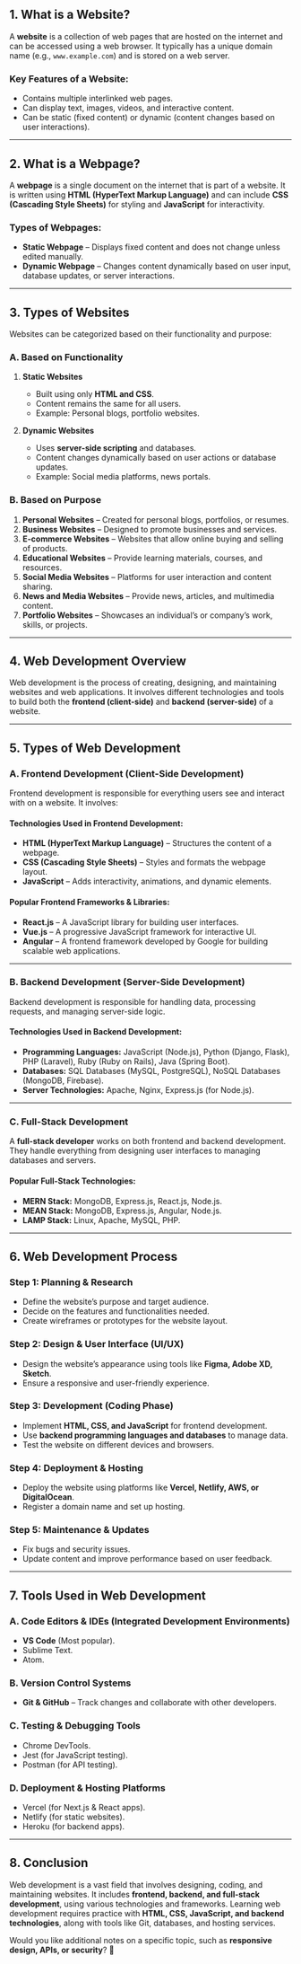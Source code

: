 

## **1. What is a Website?**

A **website** is a collection of web pages that are hosted on the internet and can be accessed using a web browser. It typically has a unique domain name (e.g., `www.example.com`) and is stored on a web server.

### **Key Features of a Website:**

- Contains multiple interlinked web pages.
- Can display text, images, videos, and interactive content.
- Can be static (fixed content) or dynamic (content changes based on user interactions).

---

## **2. What is a Webpage?**

A **webpage** is a single document on the internet that is part of a website. It is written using **HTML (HyperText Markup Language)** and can include **CSS (Cascading Style Sheets)** for styling and **JavaScript** for interactivity.

### **Types of Webpages:**

- **Static Webpage** – Displays fixed content and does not change unless edited manually.
- **Dynamic Webpage** – Changes content dynamically based on user input, database updates, or server interactions.

---

## **3. Types of Websites**

Websites can be categorized based on their functionality and purpose:

### **A. Based on Functionality**

1. **Static Websites**
    
    - Built using only **HTML and CSS**.
    - Content remains the same for all users.
    - Example: Personal blogs, portfolio websites.
2. **Dynamic Websites**
    
    - Uses **server-side scripting** and databases.
    - Content changes dynamically based on user actions or database updates.
    - Example: Social media platforms, news portals.

### **B. Based on Purpose**

1. **Personal Websites** – Created for personal blogs, portfolios, or resumes.
2. **Business Websites** – Designed to promote businesses and services.
3. **E-commerce Websites** – Websites that allow online buying and selling of products.
4. **Educational Websites** – Provide learning materials, courses, and resources.
5. **Social Media Websites** – Platforms for user interaction and content sharing.
6. **News and Media Websites** – Provide news, articles, and multimedia content.
7. **Portfolio Websites** – Showcases an individual’s or company’s work, skills, or projects.

---

## **4. Web Development Overview**

Web development is the process of creating, designing, and maintaining websites and web applications. It involves different technologies and tools to build both the **frontend (client-side)** and **backend (server-side)** of a website.

---

## **5. Types of Web Development**

### **A. Frontend Development (Client-Side Development)**

Frontend development is responsible for everything users see and interact with on a website. It involves:

#### **Technologies Used in Frontend Development:**

- **HTML (HyperText Markup Language)** – Structures the content of a webpage.
- **CSS (Cascading Style Sheets)** – Styles and formats the webpage layout.
- **JavaScript** – Adds interactivity, animations, and dynamic elements.

#### **Popular Frontend Frameworks & Libraries:**

- **React.js** – A JavaScript library for building user interfaces.
- **Vue.js** – A progressive JavaScript framework for interactive UI.
- **Angular** – A frontend framework developed by Google for building scalable web applications.

---

### **B. Backend Development (Server-Side Development)**

Backend development is responsible for handling data, processing requests, and managing server-side logic.

#### **Technologies Used in Backend Development:**

- **Programming Languages:** JavaScript (Node.js), Python (Django, Flask), PHP (Laravel), Ruby (Ruby on Rails), Java (Spring Boot).
- **Databases:** SQL Databases (MySQL, PostgreSQL), NoSQL Databases (MongoDB, Firebase).
- **Server Technologies:** Apache, Nginx, Express.js (for Node.js).

---

### **C. Full-Stack Development**

A **full-stack developer** works on both frontend and backend development. They handle everything from designing user interfaces to managing databases and servers.

#### **Popular Full-Stack Technologies:**

- **MERN Stack:** MongoDB, Express.js, React.js, Node.js.
- **MEAN Stack:** MongoDB, Express.js, Angular, Node.js.
- **LAMP Stack:** Linux, Apache, MySQL, PHP.

---

## **6. Web Development Process**

### **Step 1: Planning & Research**

- Define the website’s purpose and target audience.
- Decide on the features and functionalities needed.
- Create wireframes or prototypes for the website layout.

### **Step 2: Design & User Interface (UI/UX)**

- Design the website’s appearance using tools like **Figma, Adobe XD, Sketch**.
- Ensure a responsive and user-friendly experience.

### **Step 3: Development (Coding Phase)**

- Implement **HTML, CSS, and JavaScript** for frontend development.
- Use **backend programming languages and databases** to manage data.
- Test the website on different devices and browsers.

### **Step 4: Deployment & Hosting**

- Deploy the website using platforms like **Vercel, Netlify, AWS, or DigitalOcean**.
- Register a domain name and set up hosting.

### **Step 5: Maintenance & Updates**

- Fix bugs and security issues.
- Update content and improve performance based on user feedback.

---

## **7. Tools Used in Web Development**

### **A. Code Editors & IDEs (Integrated Development Environments)**

- **VS Code** (Most popular).
- Sublime Text.
- Atom.

### **B. Version Control Systems**

- **Git & GitHub** – Track changes and collaborate with other developers.

### **C. Testing & Debugging Tools**

- Chrome DevTools.
- Jest (for JavaScript testing).
- Postman (for API testing).

### **D. Deployment & Hosting Platforms**

- Vercel (for Next.js & React apps).
- Netlify (for static websites).
- Heroku (for backend apps).

---

## **8. Conclusion**

Web development is a vast field that involves designing, coding, and maintaining websites. It includes **frontend, backend, and full-stack development**, using various technologies and frameworks. Learning web development requires practice with **HTML, CSS, JavaScript, and backend technologies**, along with tools like Git, databases, and hosting services.

Would you like additional notes on a specific topic, such as **responsive design, APIs, or security**? 🚀